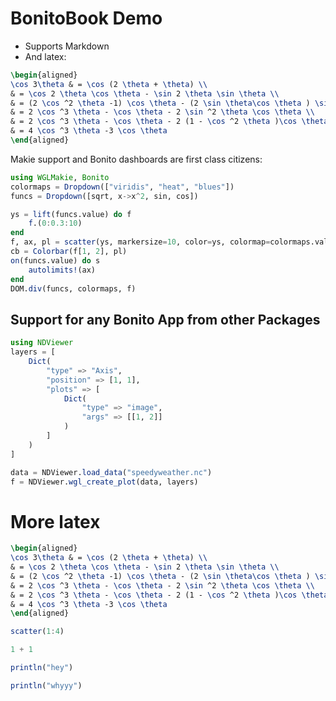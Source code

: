 # BonitoBook Demo

* Supports Markdown
* And latex:


```latex
\begin{aligned}
\cos 3\theta & = \cos (2 \theta + \theta) \\
& = \cos 2 \theta \cos \theta - \sin 2 \theta \sin \theta \\
& = (2 \cos ^2 \theta -1) \cos \theta - (2 \sin \theta\cos \theta ) \sin \theta \\
& = 2 \cos ^3 \theta - \cos \theta - 2 \sin ^2 \theta \cos \theta \\
& = 2 \cos ^3 \theta - \cos \theta - 2 (1 - \cos ^2 \theta )\cos \theta \\
& = 4 \cos ^3 \theta -3 \cos \theta
\end{aligned}
```

Makie support and Bonito dashboards are first class citizens:

```julia cell true true false
using WGLMakie, Bonito
colormaps = Dropdown(["viridis", "heat", "blues"])
funcs = Dropdown([sqrt, x->x^2, sin, cos])

ys = lift(funcs.value) do f
    f.(0:0.3:10)
end
f, ax, pl = scatter(ys, markersize=10, color=ys, colormap=colormaps.value)
cb = Colorbar(f[1, 2], pl)
on(funcs.value) do s
    autolimits!(ax)
end
DOM.div(funcs, colormaps, f)
```



## Support for any Bonito App from other Packages

```julia
using NDViewer
layers = [
    Dict(
        "type" => "Axis",
        "position" => [1, 1],
        "plots" => [
            Dict(
                "type" => "image",
                "args" => [[1, 2]]
            )
        ]
    )
]

data = NDViewer.load_data("speedyweather.nc")
f = NDViewer.wgl_create_plot(data, layers)
```

# More latex

```latex
\begin{aligned}
\cos 3\theta & = \cos (2 \theta + \theta) \\
& = \cos 2 \theta \cos \theta - \sin 2 \theta \sin \theta \\
& = (2 \cos ^2 \theta -1) \cos \theta - (2 \sin \theta\cos \theta ) \sin \theta \\
& = 2 \cos ^3 \theta - \cos \theta - 2 \sin ^2 \theta \cos \theta \\
& = 2 \cos ^3 \theta - \cos \theta - 2 (1 - \cos ^2 \theta )\cos \theta \\
& = 4 \cos ^3 \theta -3 \cos \theta
\end{aligned}
```


```julia
scatter(1:4)
```


```julia
1 + 1
```

```julia
println("hey")
```

```julia
println("whyyy")
```
